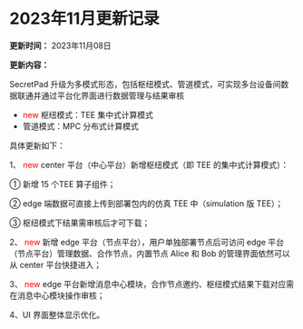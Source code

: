 # 2023年11月更新记录

**更新时间：** 2023年11月08日

**更新内容：**

SecretPad 升级为多模式形态，包括枢纽模式、管道模式，可实现多台设备间数据联通并通过平台化界面进行数据管理与结果审核

- <font color=red> new </font> 枢纽模式：TEE 集中式计算模式
- 管道模式：MPC 分布式计算模式

具体更新如下：

1、<font color=red> new </font> center 平台（中心平台）新增枢纽模式（即 TEE 的集中式计算模式）：

① 新增 15 个TEE 算子组件；

② edge 端数据可直接上传到部署包内的仿真 TEE 中（simulation 版 TEE）；

③ 枢纽模式下结果需审核后才可下载；

2、<font color=red> new </font> 新增 edge 平台（节点平台），用户单独部署节点后可访问 edge 平台（节点平台）管理数据、合作节点，内置节点
Alice 和 Bob 的管理界面依然可以从 center 平台快捷进入；

3、<font color=red> new </font> edge 平台新增消息中心模块，合作节点邀约、枢纽模式结果下载对应需在消息中心模块操作审核；

4、UI 界面整体显示优化。